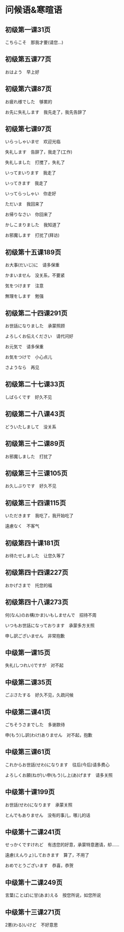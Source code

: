 # 问候语&寒暄语

## 初级第一课31页

こちらこそ　那我才要(请您…)

## 初级第五课77页

おはよう　早上好

## 初级第六课87页

お疲れ様でした　够累的

お先に失礼します　我先走了，我先告辞了

## 初级第七课97页

いらっしゃいませ　欢迎光临

失礼します　告辞了，我走了(工作)

失礼しました　打搅了，失礼了

いってまいります　我走了

いってきます　我走了

いってらっしゃい　你走好

ただいま　我回来了

お帰りなさい　你回来了

かしこまりました　我知道了

お邪魔します　打扰了(拜访)

## 初级第十五课189页

お大事(だいじ)に　请多保重

かまいません　没关系，不要紧

気をつけます　注意

無理をします　勉强

## 初级第二十四课291页

お世話になりました　承蒙照顾

よろしくお伝えください　请代问好

お元気で　请多保重

お気をつけで　小心点儿

さようなら　再见

## 初级第二十七课33页

しばらくです　好久不见

## 初级第二十八课43页

どういたしまして　没关系

## 初级第三十二课89页

お邪魔しました　打扰了

## 初级第三十三课105页

お久しぶりです　好久不见

## 初级第三十四课115页

いただきます　我吃了，我开始吃了

遠慮なく　不客气

## 初级第四十课181页

お待たせしました　让您久等了

## 初级第四十四课227页

おかげさまで　托您的福

## 初级第四十八课273页

何(なん)のお構(かま)いもしませんで　招待不周

いつもお世話になっております　承蒙多方关照

申し訳ございません　非常抱歉

## 中级第一课15页

失礼(しつれい)ですが　对不起

## 中级第二课35页

ごぶさたする　好久不见，久疏问候

## 中级第二课41页

ごちそうさまでした　多谢款待

申(もう)し訳(わけ)ありません　对不起，抱歉

## 中级第三课61页

これからお世話(せわ)になります　往后(今后)请多费心

よろしくお願(ねが)い申(もう)し上(あ)げます　请多关照

## 中级第十课199页

お世話(せわ)になります　承蒙关照

とんでもありません　没有的事儿，哪儿的话

## 中级第十二课241页

せっかくですけれど　有违您的好意，承蒙特意邀请，却……

遠慮(えんりょ)しておきます　算了，不用了

おめでとうございます　恭喜，恭贺

## 中级第十二课249页

言葉(ことば)に甘(あま)える　按您所说，如您所说

## 中级第十三课271页

2悪(わる)いけど　不好意思